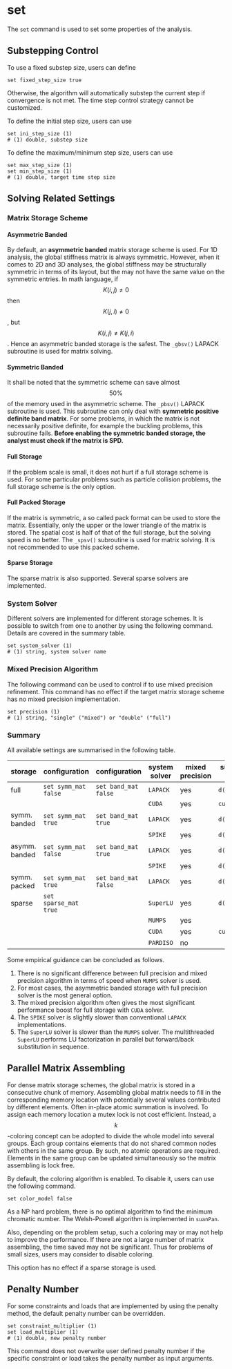 # set

The `set` command is used to set some properties of the analysis.

## Substepping Control

To use a fixed substep size, users can define

```
set fixed_step_size true
```

Otherwise, the algorithm will automatically substep the current step if convergence is not met. The time step control strategy cannot be customized.

To define the initial step size, users can use

```
set ini_step_size (1)
# (1) double, substep size
```

To define the maximum/minimum step size, users can use

```
set max_step_size (1)
set min_step_size (1)
# (1) double, target time step size
```

## Solving Related Settings

### Matrix Storage Scheme

#### Asymmetric Banded

By default, an **asymmetric banded** matrix storage scheme is used. For 1D analysis, the global stiffness matrix is always symmetric. However, when it comes to 2D and 3D analyses, the global stiffness may be structurally symmetric in terms of its layout, but the may not have the same value on the symmetric entries. In math language, if $$K(i,j)\neq0$$ then $$K(j,i)\neq0$$, but $$K(i,j)\neq{}K(j,i)$$. Hence an asymmetric banded storage is the safest. The `_gbsv()` LAPACK subroutine is used for matrix solving.

#### Symmetric Banded

It shall be noted that the symmetric scheme can save almost $$50\%$$ of the memory used in the asymmetric scheme. The `_pbsv()` LAPACK subroutine is used. This subroutine can only deal with **symmetric positive definite band matrix**. For some problems, in which the matrix is not necessarily positive definite, for example the buckling problems, this subroutine fails. **Before enabling the symmetric banded storage, the analyst must check if the matrix is SPD.**

#### Full Storage

If the problem scale is small, it does not hurt if a full storage scheme is used. For some particular problems such as particle collision problems, the full storage scheme is the only option.

#### Full Packed Storage

If the matrix is symmetric, a so called pack format can be used to store the matrix. Essentially, only the upper or the lower triangle of the matrix is stored. The spatial cost is half of that of the full storage, but the solving speed is no better. The `_spsv()` subroutine is used for matrix solving. It is not recommended to use this packed scheme.

#### Sparse Storage

The sparse matrix is also supported. Several sparse solvers are implemented.

### System Solver

Different solvers are implemented for different storage schemes. It is possible to switch from one to another by using the following command. Details are covered in the summary table.

```
set system_solver (1)
# (1) string, system solver name 
```

### Mixed Precision Algorithm

The following command can be used to control if to use mixed precision refinement. This command has no effect if the target matrix storage scheme has no mixed precision implementation.

```
set precision (1)
# (1) string, "single" ("mixed") or "double" ("full")
```

### Summary

All available settings are summarised in the following table.

| storage       | configuration         | configuration        | system solver | mixed precision | subroutine in external library |
| ------------- | --------------------- | -------------------- | ------------- | --------------- | ------------------------------ |
| full          | `set symm_mat false`  | `set band_mat false` | `LAPACK`      | yes             | `d(s)gesv`                     |
|               |                       |                      | `CUDA`        | yes             | `cusolverDnD(S)gesv`           |
| symm. banded  | `set symm_mat true`   | `set band_mat true`  | `LAPACK`      | yes             | `d(s)pbsv`                     |
|               |                       |                      | `SPIKE`       | yes             | `d(s)spike_gbsv`               |
| asymm. banded | `set symm_mat false`  | `set band_mat true`  | `LAPACK`      | yes             | `d(s)gbsv`                     |
|               |                       |                      | `SPIKE`       | yes             | `d(s)spike_gbsv`               |
| symm. packed  | `set symm_mat true`   | `set band_mat false` | `LAPACK`      | yes             | `d(s)ppsv`                     |
| sparse        | `set sparse_mat true` |                      | `SuperLU`     | yes             | `d(s)gssv`                     |
|               |                       |                      | `MUMPS`       | yes             |                                |
|               |                       |                      | `CUDA`        | yes             | `cusolverSpD(S)csrlsvqr`       |
|               |                       |                      | `PARDISO`     | no              |                                |

Some empirical guidance can be concluded as follows.

1. There is no significant difference between full precision and mixed precision algorithm in terms of speed when `MUMPS` solver is used.
2. For most cases, the asymmetric banded storage with full precision solver is the most general option.
3. The mixed precision algorithm often gives the most significant performance boost for full storage with `CUDA` solver.
4. The `SPIKE` solver is slightly slower than conventional `LAPACK` implementations.
5. The `SuperLU` solver is slower than the `MUMPS` solver. The multithreaded `SuperLU` performs LU factorization in parallel but forward/back substitution in sequence.

## Parallel Matrix Assembling

For dense matrix storage schemes, the global matrix is stored in a consecutive chunk of memory. Assembling global matrix needs to fill in the corresponding memory location with potentially several values contributed by different elements. Often in-place atomic summation is involved. To assign each memory location a mutex lock is not cost efficient. Instead, a $$k$$-coloring concept can be adopted to divide the whole model into several groups. Each group contains elements that do not shared common nodes with others in the same group. By such, no atomic operations are required. Elements in the same group can be updated simultaneously so the matrix assembling is lock free.

By default, the coloring algorithm is enabled. To disable it, users can use the following command.

```
set color_model false
```

As a NP hard problem, there is no optimal algorithm to find the minimum chromatic number. The Welsh-Powell algorithm is implemented in `suanPan`.

Also, depending on the problem setup, such a coloring may or may not help to improve the performance. If there are not a large number of matrix assembling, the time saved may not be significant. Thus for problems of small sizes, users may consider to disable coloring.

This option has no effect if a sparse storage is used.

## Penalty Number

For some constraints and loads that are implemented by using the penalty method, the default penalty number can be overridden.

```
set constraint_multiplier (1)
set load_multiplier (1)
# (1) double, new penalty number
```

This command does not overwrite user defined penalty number if the specific constraint or load takes the penalty number as input arguments.